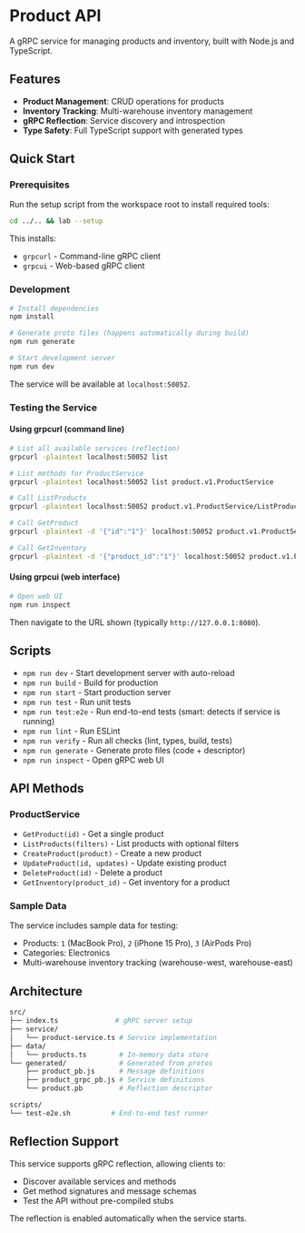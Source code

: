 # Product API

A gRPC service for managing products and inventory, built with Node.js and TypeScript.

## Features

- **Product Management**: CRUD operations for products
- **Inventory Tracking**: Multi-warehouse inventory management
- **gRPC Reflection**: Service discovery and introspection
- **Type Safety**: Full TypeScript support with generated types

## Quick Start

### Prerequisites

Run the setup script from the workspace root to install required tools:

```bash
cd ../.. && lab --setup
```

This installs:

- `grpcurl` - Command-line gRPC client
- `grpcui` - Web-based gRPC client

### Development

```bash
# Install dependencies
npm install

# Generate proto files (happens automatically during build)
npm run generate

# Start development server
npm run dev
```

The service will be available at `localhost:50052`.

### Testing the Service

#### Using grpcurl (command line)

```bash
# List all available services (reflection)
grpcurl -plaintext localhost:50052 list

# List methods for ProductService
grpcurl -plaintext localhost:50052 list product.v1.ProductService

# Call ListProducts
grpcurl -plaintext localhost:50052 product.v1.ProductService/ListProducts

# Call GetProduct
grpcurl -plaintext -d '{"id":"1"}' localhost:50052 product.v1.ProductService/GetProduct

# Call GetInventory
grpcurl -plaintext -d '{"product_id":"1"}' localhost:50052 product.v1.ProductService/GetInventory
```

#### Using grpcui (web interface)

```bash
# Open web UI
npm run inspect
```

Then navigate to the URL shown (typically `http://127.0.0.1:8080`).

## Scripts

- `npm run dev` - Start development server with auto-reload
- `npm run build` - Build for production
- `npm run start` - Start production server
- `npm run test` - Run unit tests
- `npm run test:e2e` - Run end-to-end tests (smart: detects if service is running)
- `npm run lint` - Run ESLint
- `npm run verify` - Run all checks (lint, types, build, tests)
- `npm run generate` - Generate proto files (code + descriptor)
- `npm run inspect` - Open gRPC web UI

## API Methods

### ProductService

- `GetProduct(id)` - Get a single product
- `ListProducts(filters)` - List products with optional filters
- `CreateProduct(product)` - Create a new product
- `UpdateProduct(id, updates)` - Update existing product
- `DeleteProduct(id)` - Delete a product
- `GetInventory(product_id)` - Get inventory for a product

### Sample Data

The service includes sample data for testing:

- Products: `1` (MacBook Pro), `2` (iPhone 15 Pro), `3` (AirPods Pro)
- Categories: Electronics
- Multi-warehouse inventory tracking (warehouse-west, warehouse-east)

## Architecture

```bash
src/
├── index.ts              # gRPC server setup
├── service/
│   └── product-service.ts # Service implementation
├── data/
│   └── products.ts        # In-memory data store
└── generated/             # Generated from protos
    ├── product_pb.js      # Message definitions
    ├── product_grpc_pb.js # Service definitions
    └── product.pb         # Reflection descriptor

scripts/
└── test-e2e.sh          # End-to-end test runner
```

## Reflection Support

This service supports gRPC reflection, allowing clients to:

- Discover available services and methods
- Get method signatures and message schemas
- Test the API without pre-compiled stubs

The reflection is enabled automatically when the service starts.
